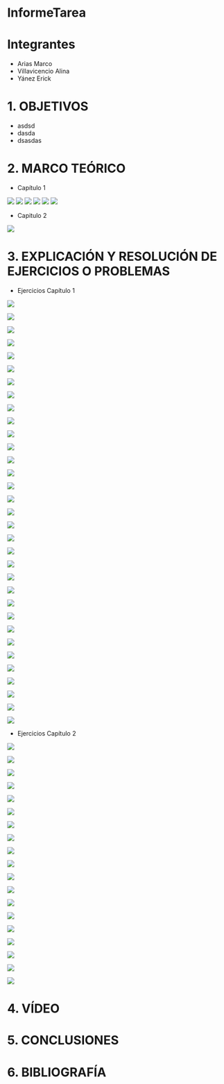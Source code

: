 # InformeTarea


# **Integrantes**

- Arias Marco
- Villavicencio Alina
- Yánez Erick


# **1. OBJETIVOS**

  - asdsd
  - dasda
  - dsasdas

# **2. MARCO TEÓRICO**

- Capítulo 1

![](https://github.com/erickyanez1/IMAGENES-DEBER-1/blob/main/mapa1_cap1.png)
![](https://github.com/erickyanez1/IMAGENES-DEBER-1/blob/main/mapa2_cap1.png)
![](https://github.com/erickyanez1/IMAGENES-DEBER-1/blob/main/mapa3_cap1.png)
![](https://github.com/erickyanez1/IMAGENES-DEBER-1/blob/main/mapa4_cap1.png)
![](https://github.com/erickyanez1/IMAGENES-DEBER-1/blob/main/mapa5_cap1.png)
![](https://github.com/erickyanez1/IMAGENES-DEBER-1/blob/main/mapa6_cap1.png)

- Capitulo 2

![](https://github.com/erickyanez1/IMAGENES-DEBER-1/blob/main/mapa2_cap2.jpg)

# **3. EXPLICACIÓN Y RESOLUCIÓN DE EJERCICIOS O PROBLEMAS**

- Ejercicios Capítulo 1

![](https://github.com/erickyanez1/IMAGENES-DEBER-1/blob/main/cap1-1.PNG)

![](https://github.com/erickyanez1/IMAGENES-DEBER-1/blob/main/cap1-2.PNG)

![](https://github.com/erickyanez1/IMAGENES-DEBER-1/blob/main/cap1-3.PNG)

![](https://github.com/erickyanez1/IMAGENES-DEBER-1/blob/main/cap1-6.PNG)

![](https://github.com/erickyanez1/IMAGENES-DEBER-1/blob/main/cap1-9.PNG)

![](https://github.com/erickyanez1/IMAGENES-DEBER-1/blob/main/cap1-12.PNG)

![](https://github.com/erickyanez1/IMAGENES-DEBER-1/blob/main/cap1-15.PNG)

![](https://github.com/erickyanez1/IMAGENES-DEBER-1/blob/main/cap1-17.PNG)

![](https://github.com/erickyanez1/IMAGENES-DEBER-1/blob/main/cap1-19.PNG)

![](https://github.com/erickyanez1/IMAGENES-DEBER-1/blob/main/cap1-21.PNG)

![](https://github.com/erickyanez1/IMAGENES-DEBER-1/blob/main/cap1-23.PNG)

![](https://github.com/erickyanez1/IMAGENES-DEBER-1/blob/main/cap1-25.PNG)

![](https://github.com/erickyanez1/IMAGENES-DEBER-1/blob/main/cap1-26.PNG)

![](https://github.com/erickyanez1/IMAGENES-DEBER-1/blob/main/cap1-28.PNG)

![](https://github.com/erickyanez1/IMAGENES-DEBER-1/blob/main/cap1-35.PNG)

![](https://github.com/erickyanez1/IMAGENES-DEBER-1/blob/main/36cap1_P36-12.png)


![](https://github.com/erickyanez1/IMAGENES-DEBER-1/blob/main/37cap1_P36-12.png)


![](https://github.com/erickyanez1/IMAGENES-DEBER-1/blob/main/38cap1_P36-12.png)


![](https://github.com/erickyanez1/IMAGENES-DEBER-1/blob/main/39cap1_P36-12.png)


![](https://github.com/erickyanez1/IMAGENES-DEBER-1/blob/main/40cap1_P36-12.png)


![](https://github.com/erickyanez1/IMAGENES-DEBER-1/blob/main/41cap1_P36-12.png)


![](https://github.com/erickyanez1/IMAGENES-DEBER-1/blob/main/42cap1_P36-12.png)


![](https://github.com/erickyanez1/IMAGENES-DEBER-1/blob/main/43cap1_P36-12.png)


![](https://github.com/erickyanez1/IMAGENES-DEBER-1/blob/main/44cap1_P36-12.png)


![](https://github.com/erickyanez1/IMAGENES-DEBER-1/blob/main/45cap1_P36-12.png)


![](https://github.com/erickyanez1/IMAGENES-DEBER-1/blob/main/46cap1_P36-12.png)


![](https://github.com/erickyanez1/IMAGENES-DEBER-1/blob/main/47cap1_P36-12.png)


![](https://github.com/erickyanez1/IMAGENES-DEBER-1/blob/main/48cap1_P36-12.png)


![](https://github.com/erickyanez1/IMAGENES-DEBER-1/blob/main/49cap1_P36-12.png)


![](https://github.com/erickyanez1/IMAGENES-DEBER-1/blob/main/50cap1_P36-12.png)


![](https://github.com/erickyanez1/IMAGENES-DEBER-1/blob/main/51cap1_P36-12.png)


![](https://github.com/erickyanez1/IMAGENES-DEBER-1/blob/main/52cap1_P36-12.png)


![](https://github.com/erickyanez1/IMAGENES-DEBER-1/blob/main/53cap1_P36-12.png)


- Ejercicios Capítulo 2


![](https://github.com/erickyanez1/IMAGENES-DEBER-1/blob/main/1cap2_P36-12.png)


![](https://github.com/erickyanez1/IMAGENES-DEBER-1/blob/main/2cap2_P36-12.png)


![](https://github.com/erickyanez1/IMAGENES-DEBER-1/blob/main/3cap2_P36-12.png)


![](https://github.com/erickyanez1/IMAGENES-DEBER-1/blob/main/4cap2_P36-12.png)


![](https://github.com/erickyanez1/IMAGENES-DEBER-1/blob/main/5cap2_P36-12.png)


![](https://github.com/erickyanez1/IMAGENES-DEBER-1/blob/main/6cap2_P36-12.png)


![](https://github.com/erickyanez1/IMAGENES-DEBER-1/blob/main/7cap2_P36-12.png)


![](https://github.com/erickyanez1/IMAGENES-DEBER-1/blob/main/8cap2_P36-12.png)


![](https://github.com/erickyanez1/IMAGENES-DEBER-1/blob/main/9cap2_P36-12.png)


![](https://github.com/erickyanez1/IMAGENES-DEBER-1/blob/main/10cap2_P36-12.png)


![](https://github.com/erickyanez1/IMAGENES-DEBER-1/blob/main/11cap2_P36-12.png)


![](https://github.com/erickyanez1/IMAGENES-DEBER-1/blob/main/12cap2_P36-12.png)


![](https://github.com/erickyanez1/IMAGENES-DEBER-1/blob/main/13cap2_P1.jpg)


![](https://github.com/erickyanez1/IMAGENES-DEBER-1/blob/main/14cap2_P1.jpg)


![](https://github.com/erickyanez1/IMAGENES-DEBER-1/blob/main/15cap2_P1.jpg)


![](https://github.com/erickyanez1/IMAGENES-DEBER-1/blob/main/16cap2_P1.jpg)


![](https://github.com/erickyanez1/IMAGENES-DEBER-1/blob/main/17cap2_P1.jpg)


![](https://github.com/erickyanez1/IMAGENES-DEBER-1/blob/main/18cap2_P1.jpg)


![](https://github.com/erickyanez1/IMAGENES-DEBER-1/blob/main/19cap2_P1.jpg)
# **4. VÍDEO**

# **5. CONCLUSIONES**

# **6. BIBLIOGRAFÍA**
